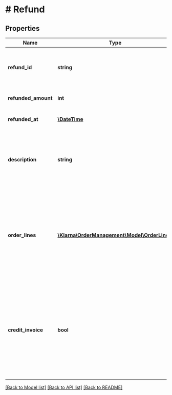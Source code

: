 # # Refund

## Properties

Name | Type | Description | Notes
------------ | ------------- | ------------- | -------------
**refund_id** | **string** | The refund id. Generated when the refund is created. | [optional]
**refunded_amount** | **int** | Refunded amount in minor units. | [optional]
**refunded_at** | [**\DateTime**](\DateTime.md) | The time of the refund. ISO 8601. | [optional]
**description** | **string** | Description of the refund shown to the customer. Max length is 255 characters. | [optional]
**order_lines** | [**\Klarna\OrderManagement\Model\OrderLine[]**](OrderLine.md) | Order lines for the refund shown to the customer. Optional but increases the customer experience. Maximum 1000 order lines. | [optional]
**credit_invoice** | **bool** | Only relevant for B2B Orders. If the flag is set to true for an order with B2B_invoice as payment method, the customer will receive the refund as a credit invoice. | [optional]

[[Back to Model list]](../../README.md#models) [[Back to API list]](../../README.md#endpoints) [[Back to README]](../../README.md)
